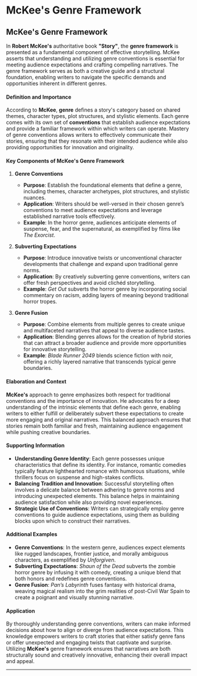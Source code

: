 # **McKee's Genre Framework**

## **McKee's Genre Framework**

In **Robert McKee's** authoritative book **"Story"**, the **genre framework** is presented as a fundamental component of effective storytelling. McKee asserts that understanding and utilizing genre conventions is essential for meeting audience expectations and crafting compelling narratives. The genre framework serves as both a creative guide and a structural foundation, enabling writers to navigate the specific demands and opportunities inherent in different genres.

#### **Definition and Importance**

According to **McKee**, **genre** defines a story's category based on shared themes, character types, plot structures, and stylistic elements. Each genre comes with its own set of **conventions** that establish audience expectations and provide a familiar framework within which writers can operate. Mastery of genre conventions allows writers to effectively communicate their stories, ensuring that they resonate with their intended audience while also providing opportunities for innovation and originality.

#### **Key Components of McKee's Genre Framework**

1. **Genre Conventions**

   - **Purpose**: Establish the foundational elements that define a genre, including themes, character archetypes, plot structures, and stylistic nuances.
   - **Application**: Writers should be well-versed in their chosen genre’s conventions to meet audience expectations and leverage established narrative tools effectively.
   - **Example**: In the horror genre, audiences anticipate elements of suspense, fear, and the supernatural, as exemplified by films like _The Exorcist_.

2. **Subverting Expectations**

   - **Purpose**: Introduce innovative twists or unconventional character developments that challenge and expand upon traditional genre norms.
   - **Application**: By creatively subverting genre conventions, writers can offer fresh perspectives and avoid clichéd storytelling.
   - **Example**: _Get Out_ subverts the horror genre by incorporating social commentary on racism, adding layers of meaning beyond traditional horror tropes.

3. **Genre Fusion**
   - **Purpose**: Combine elements from multiple genres to create unique and multifaceted narratives that appeal to diverse audience tastes.
   - **Application**: Blending genres allows for the creation of hybrid stories that can attract a broader audience and provide more opportunities for innovative storytelling.
   - **Example**: _Blade Runner 2049_ blends science fiction with noir, offering a richly layered narrative that transcends typical genre boundaries.

#### **Elaboration and Context**

**McKee's** approach to genre emphasizes both respect for traditional conventions and the importance of innovation. He advocates for a deep understanding of the intrinsic elements that define each genre, enabling writers to either fulfill or deliberately subvert these expectations to create more engaging and original narratives. This balanced approach ensures that stories remain both familiar and fresh, maintaining audience engagement while pushing creative boundaries.

#### **Supporting Information**

- **Understanding Genre Identity**: Each genre possesses unique characteristics that define its identity. For instance, romantic comedies typically feature lighthearted romance with humorous situations, while thrillers focus on suspense and high-stakes conflicts.
- **Balancing Tradition and Innovation**: Successful storytelling often involves a delicate balance between adhering to genre norms and introducing unexpected elements. This balance helps in maintaining audience satisfaction while also providing novel experiences.
- **Strategic Use of Conventions**: Writers can strategically employ genre conventions to guide audience expectations, using them as building blocks upon which to construct their narratives.

#### **Additional Examples**

- **Genre Conventions**: In the western genre, audiences expect elements like rugged landscapes, frontier justice, and morally ambiguous characters, as exemplified by _Unforgiven_.
- **Subverting Expectations**: _Shaun of the Dead_ subverts the zombie horror genre by infusing it with comedy, creating a unique blend that both honors and redefines genre conventions.
- **Genre Fusion**: _Pan’s Labyrinth_ fuses fantasy with historical drama, weaving magical realism into the grim realities of post-Civil War Spain to create a poignant and visually stunning narrative.

#### **Application**

By thoroughly understanding genre conventions, writers can make informed decisions about how to align or diverge from audience expectations. This knowledge empowers writers to craft stories that either satisfy genre fans or offer unexpected and engaging twists that captivate and surprise. Utilizing **McKee's** genre framework ensures that narratives are both structurally sound and creatively innovative, enhancing their overall impact and appeal.

---

